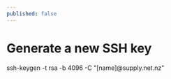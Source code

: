 ```yaml
---
published: false
---
```


# Generate a new SSH key
ssh-keygen -t rsa -b 4096 -C "[name]@supply.net.nz"